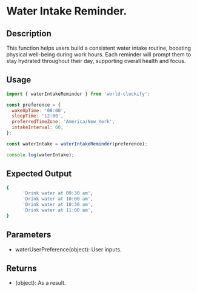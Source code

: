 # Water Intake Reminder.

## Description

This function helps users build a consistent water intake routine, boosting physical well-being during work hours. Each reminder will prompt them to stay hydrated throughout their day, supporting overall health and focus.

## Usage

```javascript
import { waterIntakeReminder } from 'world-clockify';

const preference = {
  wakeUpTime: '08:00',
  sleepTime: '12:00',
  preferredTimeZone: 'America/New_York',
  intakeInterval: 60,
};

const waterIntake = waterIntakeReminder(preference);

console.log(waterIntake);
```

## Expected Output

```bash
{
      'Drink water at 09:30 am',
      'Drink water at 10:00 am',
      'Drink water at 10:30 am',
      'Drink water at 11:00 am',
}

```

## Parameters

- waterUserPreference(object): User inputs.

## Returns

- (object): As a result.
